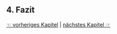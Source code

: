 ## 4. Fazit

[☜ vorheriges Kapitel](4_Praxis.md)
   |   [nächstes Kapitel ☞](6_Literaturverzeichnis.md)